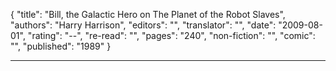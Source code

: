 {
"title": "Bill, the Galactic Hero on The Planet of the Robot Slaves",
"authors": "Harry Harrison",
"editors": "",
"translator": "",
"date": "2009-08-01",
"rating": "--",
"re-read": "",
"pages": "240",
"non-fiction": "",
"comic": "",
"published": "1989"
}

---
